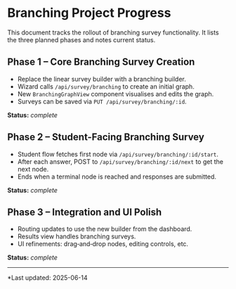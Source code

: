# Branching Project Progress

This document tracks the rollout of branching survey functionality. It lists the three planned phases and notes current status.

## Phase 1 – Core Branching Survey Creation
- Replace the linear survey builder with a branching builder.
- Wizard calls `/api/survey/branching` to create an initial graph.
- New `BranchingGraphView` component visualises and edits the graph.
- Surveys can be saved via `PUT /api/survey/branching/:id`.

**Status:** _complete_

## Phase 2 – Student-Facing Branching Survey
- Student flow fetches first node via `/api/survey/branching/:id/start`.
- After each answer, POST to `/api/survey/branching/:id/next` to get the next node.
- Ends when a terminal node is reached and responses are submitted.

**Status:** _complete_

## Phase 3 – Integration and UI Polish
- Routing updates to use the new builder from the dashboard.
- Results view handles branching surveys.
- UI refinements: drag‑and‑drop nodes, editing controls, etc.

**Status:** _complete_

---
*Last updated: 2025-06-14

